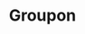 ---
blog: https://www.groupon.com/blog
facebook: https://www.facebook.com/Groupon.US
guide: https://press.groupon.com/multimedia/
logohandle: groupon
sort: groupon
title: Groupon
twitter: groupon
website: https://www.groupon.com/
wikipedia: https://en.wikipedia.org/wiki/Groupon
---